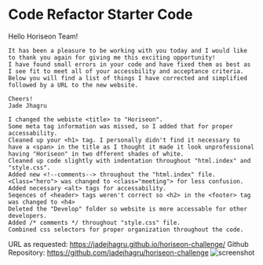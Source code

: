 # Code Refactor Starter Code

Hello Horiseon Team!

    It has been a pleasure to be working with you today and I would like to thank you again for giving me this exciting opportunity!
    I have found small errors in your code and have fixed them as best as I see fit to meet all of your accessbility and acceptance criteria. Below you will find a list of things I have corrected and simplified followed by a URL to the new website.

    Cheers!
    Jade Jhagru
     
    I changed the webiste <title> to "Horiseon".
    Some meta tag information was missed, so I added that for proper accessability. 
    Cleaned up your <h1> tag. I personally didn't find it necessary to have a <span> in the title as I thought it made it look unprofessional having "Horiseon" in two dfferent shades of white.
    Cleaned up code slightly with indentation throughout "html.index" and "style.css".
    Added new <!--comments--> throughout the "html.index" file. 
    <Class="hero"> was changed to <class="meeting"> for less confusion.
    Added necessary <alt> tags for accessability.
    Seqences of <header> tags weren't correct so <h2> in the <footer> tag was changed to <h4>
    Deleted the "Develop" folder so website is more accessable for other developers.
    Added /* comments */ throughout "style.css" file.
    Combined css selectors for proper organization throughout the code.

URL as requested: https://jadejhagru.github.io/horiseon-challenge/
Github Repository: https://github.com/jadejhagru/horiseon-challenge
![screenshot](https://ibb.co/yyYmqVF)


